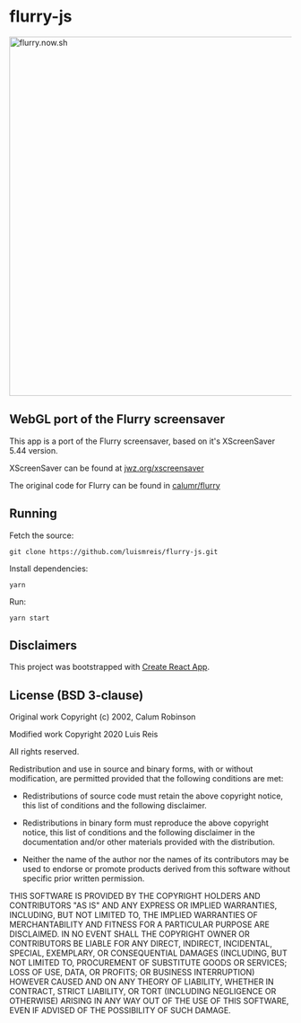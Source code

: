 # flurry-js

[<img src="https://raw.github.com/luismreis/flurry-js/master/pictures/sample-01.jpg" alt="flurry.now.sh" width="640" hreight="480"/>](https://flurry.now.sh/)

## WebGL port of the Flurry screensaver

This app is a port of the Flurry screensaver, based on it's XScreenSaver 5.44 version.

XScreenSaver can be found at [jwz.org/xscreensaver](https://www.jwz.org/xscreensaver/)

The original code for Flurry can be found in [calumr/flurry](https://github.com/calumr/flurry.)

## Running

Fetch the source:

    git clone https://github.com/luismreis/flurry-js.git

Install dependencies:

    yarn

Run:

    yarn start

## Disclaimers

This project was bootstrapped with [Create React App](https://github.com/facebook/create-react-app).

## License (BSD 3-clause)

Original work Copyright (c) 2002, Calum Robinson

Modified work Copyright 2020 Luis Reis

All rights reserved.

Redistribution and use in source and binary forms, with or without
modification, are permitted provided that the following conditions are met:

- Redistributions of source code must retain the above copyright notice, this
  list of conditions and the following disclaimer.

- Redistributions in binary form must reproduce the above copyright notice,
  this list of conditions and the following disclaimer in the documentation
  and/or other materials provided with the distribution.

- Neither the name of the author nor the names of its contributors may be used
  to endorse or promote products derived from this software without specific
  prior written permission.

THIS SOFTWARE IS PROVIDED BY THE COPYRIGHT HOLDERS AND CONTRIBUTORS "AS IS" AND
ANY EXPRESS OR IMPLIED WARRANTIES, INCLUDING, BUT NOT LIMITED TO, THE IMPLIED
WARRANTIES OF MERCHANTABILITY AND FITNESS FOR A PARTICULAR PURPOSE ARE
DISCLAIMED. IN NO EVENT SHALL THE COPYRIGHT OWNER OR CONTRIBUTORS BE LIABLE FOR
ANY DIRECT, INDIRECT, INCIDENTAL, SPECIAL, EXEMPLARY, OR CONSEQUENTIAL DAMAGES
(INCLUDING, BUT NOT LIMITED TO, PROCUREMENT OF SUBSTITUTE GOODS OR SERVICES;
LOSS OF USE, DATA, OR PROFITS; OR BUSINESS INTERRUPTION) HOWEVER CAUSED AND ON
ANY THEORY OF LIABILITY, WHETHER IN CONTRACT, STRICT LIABILITY, OR TORT
(INCLUDING NEGLIGENCE OR OTHERWISE) ARISING IN ANY WAY OUT OF THE USE OF THIS
SOFTWARE, EVEN IF ADVISED OF THE POSSIBILITY OF SUCH DAMAGE.
